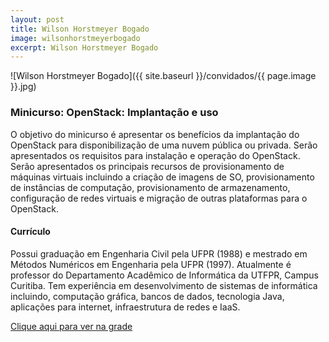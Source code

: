 ```yaml
---
layout: post
title: Wilson Horstmeyer Bogado
image: wilsonhorstmeyerbogado
excerpt: Wilson Horstmeyer Bogado
---
```

![Wilson Horstmeyer Bogado]({{ site.baseurl }}/convidados/{{ page.image }}.jpg)


### Minicurso: OpenStack: Implantação e uso

O objetivo do minicurso é apresentar os benefícios da implantação do OpenStack para disponibilização de uma nuvem pública ou privada. Serão apresentados os requisitos para instalação e operação do OpenStack. Serão apresentados os principais recursos de provisionamento de máquinas virtuais incluindo a criação de imagens de SO, provisionamento de instâncias de computação, provisionamento de armazenamento, configuração de redes virtuais e migração de outras plataformas para o OpenStack. 

#### Currículo
Possui graduação em Engenharia Civil pela UFPR (1988) e mestrado em Métodos Numéricos em Engenharia pela UFPR (1997). Atualmente é professor do Departamento Acadêmico de Informática da UTFPR, Campus Curitiba. Tem experiência em desenvolvimento de sistemas de informática incluindo, computação gráfica, bancos de dados, tecnologia Java, aplicações para internet, infraestrutura de redes e IaaS. 

[Clique aqui para ver na grade](https://ftsl.websiteseguro.com/ftsl9/grade/)

